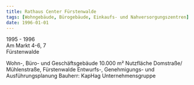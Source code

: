 ```yaml
---
title: Rathaus Center Fürstenwalde
tags: [Wohngebäude, Bürogebäude, Einkaufs- und Nahversorgungszentren]
date: 1996-01-01
---
```

1995 - 1996<br/>
Am Markt 4-6, 7<br/>
Fürstenwalde

Wohn-, Büro- und Geschäftsgebäude
10.000 m² Nutzfläche
Domstraße/ Mühlenstraße, Fürstenwalde
Entwurfs-, Genehmigungs- und Ausführungsplanung
Bauherr: KapHag Unternehmensgruppe
